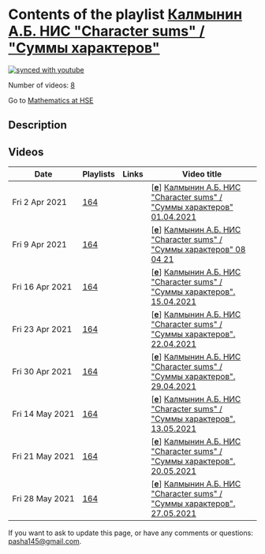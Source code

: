 # Contents of the playlist [Калмынин А.Б. НИС "Character sums" / "Суммы характеров"](https://www.youtube.com/playlist?list=PLq3E5oubNNoDwI2vkzHebyXxSpU-h0Bq_)

[![synced with youtube](https://img.shields.io/github/last-commit/mathphysschool/mathphysschool.github.io/autoupdate1?label=synced%20with%20youtube)](#)

Number of videos: [8](#videos)

Go to [Mathematics at HSE](../README.md)

## Description



## Videos

|Date|Playlists|Links|Video title|
|---|---|---|---|
| Fri&nbsp;2&nbsp;Apr&nbsp;2021 | [164](../playlists/164 "Калмынин А.Б. НИС &#34;Character sums&#34; / &#34;Суммы характеров&#34;") |  | [[**e**](https://studio.youtube.com/video/F06eKmexxvM/edit "Edit")] [Калмынин А.Б. НИС &#34;Character sums&#34; / &#34;Суммы характеров&#34; 01.04.2021](https://www.youtube.com/watch?v=F06eKmexxvM&list=PLq3E5oubNNoDwI2vkzHebyXxSpU-h0Bq_) |
| Fri&nbsp;9&nbsp;Apr&nbsp;2021 | [164](../playlists/164 "Калмынин А.Б. НИС &#34;Character sums&#34; / &#34;Суммы характеров&#34;") |  | [[**e**](https://studio.youtube.com/video/wAGWE0fZlos/edit "Edit")] [Калмынин А.Б. НИС &#34;Character sums&#34; / &#34;Суммы характеров&#34; 08 04 21](https://www.youtube.com/watch?v=wAGWE0fZlos&list=PLq3E5oubNNoDwI2vkzHebyXxSpU-h0Bq_) |
| Fri&nbsp;16&nbsp;Apr&nbsp;2021 | [164](../playlists/164 "Калмынин А.Б. НИС &#34;Character sums&#34; / &#34;Суммы характеров&#34;") |  | [[**e**](https://studio.youtube.com/video/ofv4TwS17GM/edit "Edit")] [Калмынин А.Б. НИС &#34;Character sums&#34; / &#34;Суммы характеров&#34;. 15.04.2021](https://www.youtube.com/watch?v=ofv4TwS17GM&list=PLq3E5oubNNoDwI2vkzHebyXxSpU-h0Bq_) |
| Fri&nbsp;23&nbsp;Apr&nbsp;2021 | [164](../playlists/164 "Калмынин А.Б. НИС &#34;Character sums&#34; / &#34;Суммы характеров&#34;") |  | [[**e**](https://studio.youtube.com/video/RQ1FICsUc3c/edit "Edit")] [Калмынин А.Б. НИС &#34;Character sums&#34; / &#34;Суммы характеров&#34;. 22.04.2021](https://www.youtube.com/watch?v=RQ1FICsUc3c&list=PLq3E5oubNNoDwI2vkzHebyXxSpU-h0Bq_) |
| Fri&nbsp;30&nbsp;Apr&nbsp;2021 | [164](../playlists/164 "Калмынин А.Б. НИС &#34;Character sums&#34; / &#34;Суммы характеров&#34;") |  | [[**e**](https://studio.youtube.com/video/S2IycEFmWXk/edit "Edit")] [Калмынин А.Б. НИС &#34;Character sums&#34; / &#34;Суммы характеров&#34;. 29.04.2021](https://www.youtube.com/watch?v=S2IycEFmWXk&list=PLq3E5oubNNoDwI2vkzHebyXxSpU-h0Bq_) |
| Fri&nbsp;14&nbsp;May&nbsp;2021 | [164](../playlists/164 "Калмынин А.Б. НИС &#34;Character sums&#34; / &#34;Суммы характеров&#34;") |  | [[**e**](https://studio.youtube.com/video/ANnngJ0ig1M/edit "Edit")] [Калмынин А.Б. НИС &#34;Character sums&#34; / &#34;Суммы характеров&#34;. 13.05.2021](https://www.youtube.com/watch?v=ANnngJ0ig1M&list=PLq3E5oubNNoDwI2vkzHebyXxSpU-h0Bq_) |
| Fri&nbsp;21&nbsp;May&nbsp;2021 | [164](../playlists/164 "Калмынин А.Б. НИС &#34;Character sums&#34; / &#34;Суммы характеров&#34;") |  | [[**e**](https://studio.youtube.com/video/Niuqedu5RNI/edit "Edit")] [Калмынин А.Б. НИС &#34;Character sums&#34; / &#34;Суммы характеров&#34;. 20.05.2021](https://www.youtube.com/watch?v=Niuqedu5RNI&list=PLq3E5oubNNoDwI2vkzHebyXxSpU-h0Bq_) |
| Fri&nbsp;28&nbsp;May&nbsp;2021 | [164](../playlists/164 "Калмынин А.Б. НИС &#34;Character sums&#34; / &#34;Суммы характеров&#34;") |  | [[**e**](https://studio.youtube.com/video/wwUVyGMMYP4/edit "Edit")] [Калмынин А.Б. НИС &#34;Character sums&#34; / &#34;Суммы характеров&#34;. 27.05.2021](https://www.youtube.com/watch?v=wwUVyGMMYP4&list=PLq3E5oubNNoDwI2vkzHebyXxSpU-h0Bq_) |


 If you want to ask to update this page, or have any comments or questions: <pasha145@gmail.com>.